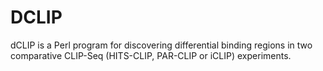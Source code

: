 # DCLIP

dCLIP is a Perl program for discovering differential binding regions in two comparative CLIP-Seq (HITS-CLIP, PAR-CLIP or iCLIP) experiments.
